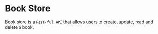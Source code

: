# Book Store

Book store is a `Rest-ful API` that allows users to create, update, read and delete a book. 